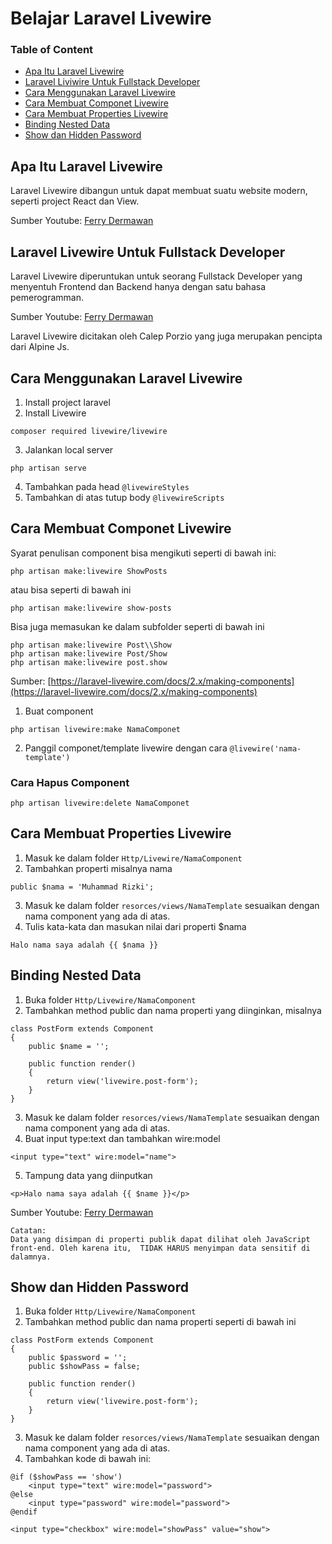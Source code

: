 # Belajar Laravel Livewire

### Table of Content

* [Apa Itu Laravel Livewire](https://github.com/mhdky/belajar_laravel_livewire#apa-itu-laravel-livewire)
* [Laravel Liviwire Untuk Fullstack Developer](https://github.com/mhdky/belajar_laravel_livewire#laravel-liviwire-untuk-fullstack-developer)
* [Cara Menggunakan Laravel Livewire](https://github.com/mhdky/belajar_laravel_livewire#cara-menggunakan-laravel-livewire)
* [Cara Membuat Componet Livewire](https://github.com/mhdky/belajar_laravel_livewire#cara-membuat-componet-livewire)
* [Cara Membuat Properties Livewire](https://github.com/mhdky/belajar_laravel_livewire#cara-membuat-properties-livewire)
* [Binding Nested Data](https://github.com/mhdky/belajar_laravel_livewire#binding-nested-data)
* [Show dan Hidden Password](https://github.com/mhdky/belajar_laravel_livewire#show-dan-hidden-password)


## Apa Itu Laravel Livewire
Laravel Livewire dibangun untuk dapat membuat suatu website modern, seperti project React dan View.

Sumber Youtube: [Ferry Dermawan](https://youtu.be/ia3QN9ud-yI?list=PL-X81XM3cE187IIB2_RM6eNjnsYkwG8tW&t=7)



## Laravel Livewire Untuk Fullstack Developer
Laravel Livewire diperuntukan untuk seorang Fullstack Developer yang menyentuh Frontend dan Backend hanya dengan satu bahasa pemerogramman.

Sumber Youtube: [Ferry Dermawan](https://youtu.be/ia3QN9ud-yI?list=PL-X81XM3cE187IIB2_RM6eNjnsYkwG8tW&t=23)

Laravel Livewire dicitakan oleh Calep Porzio yang juga merupakan pencipta dari Alpine Js.


## Cara Menggunakan Laravel Livewire
1. Install project laravel
2. Install Livewire
``` 
composer required livewire/livewire 
```

3. Jalankan local server
``` 
php artisan serve 
```
4. Tambahkan pada head ` @livewireStyles `
5. Tambahkan di atas tutup body ` @livewireScripts `


## Cara Membuat Componet Livewire
Syarat penulisan component bisa mengikuti seperti di bawah ini:
```
php artisan make:livewire ShowPosts
```
atau bisa seperti di bawah ini

```
php artisan make:livewire show-posts
```

Bisa juga memasukan ke dalam subfolder seperti di bawah ini

```
php artisan make:livewire Post\\Show
php artisan make:livewire Post/Show
php artisan make:livewire post.show
```

Sumber: [https://laravel-livewire.com/docs/2.x/making-components](https://laravel-livewire.com/docs/2.x/making-components)

1. Buat component 
``` 
php artisan livewire:make NamaComponet
```

2. Panggil componet/template livewire dengan cara ` @livewire('nama-template') `

### Cara Hapus Component
``` 
php artisan livewire:delete NamaComponet
```


## Cara Membuat Properties Livewire
1. Masuk ke dalam folder ` Http/Livewire/NamaComponent `
2. Tambahkan properti misalnya nama
```
public $nama = 'Muhammad Rizki';
```
3. Masuk ke dalam folder ` resorces/views/NamaTemplate ` sesuaikan dengan nama component yang ada di atas.
4. Tulis kata-kata dan masukan nilai dari properti $nama
```
Halo nama saya adalah {{ $nama }}
```


## Binding Nested Data
1. Buka folder ` Http/Livewire/NamaComponent `
2. Tambahkan method public dan nama properti yang diinginkan, misalnya
```
class PostForm extends Component
{
    public $name = '';

    public function render()
    {
        return view('livewire.post-form');
    }
}
```

3. Masuk ke dalam folder ` resorces/views/NamaTemplate ` sesuaikan dengan nama component yang ada di atas.
4. Buat input type:text dan tambahkan wire:model
```
<input type="text" wire:model="name">
```
5. Tampung data yang diinputkan
```
<p>Halo nama saya adalah {{ $name }}</p>
```

Sumber Youtube: [Ferry Dermawan](https://youtu.be/k7xJ_qOuiJE?list=PL-X81XM3cE187IIB2_RM6eNjnsYkwG8tW&t=156)

```
Catatan:
Data yang disimpan di properti publik dapat dilihat oleh JavaScript front-end. Oleh karena itu,  TIDAK HARUS menyimpan data sensitif di dalamnya.
```



## Show dan Hidden Password
1. Buka folder ` Http/Livewire/NamaComponent `
2. Tambahkan method public dan nama properti seperti di bawah ini
```
class PostForm extends Component
{
    public $password = '';
    public $showPass = false;

    public function render()
    {
        return view('livewire.post-form');
    }
}
```
3. Masuk ke dalam folder ` resorces/views/NamaTemplate ` sesuaikan dengan nama component yang ada di atas.
4. Tambahkan kode di bawah ini:
```
@if ($showPass == 'show')
    <input type="text" wire:model="password">
@else
    <input type="password" wire:model="password">
@endif

<input type="checkbox" wire:model="showPass" value="show">
```